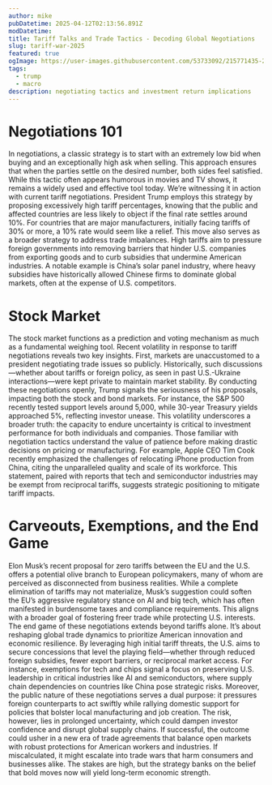 ```yaml
---
author: mike
pubDatetime: 2025-04-12T02:13:56.891Z
modDatetime:
title: Tariff Talks and Trade Tactics - Decoding Global Negotiations
slug: tariff-war-2025
featured: true
ogImage: https://user-images.githubusercontent.com/53733092/215771435-25408246-2309-4f8b-a781-1f3d93bdf0ec.png
tags:
  - trump
  - macro
description: negotiating tactics and investment return implications
---
```


# Negotiations 101
In negotiations, a classic strategy is to start with an extremely low bid when buying and an exceptionally high ask when selling. This approach ensures that when the parties settle on the desired number, both sides feel satisfied. While this tactic often appears humorous in movies and TV shows, it remains a widely used and effective tool today. We’re witnessing it in action with current tariff negotiations. President Trump employs this strategy by proposing excessively high tariff percentages, knowing that the public and affected countries are less likely to object if the final rate settles around 10%. For countries that are major manufacturers, initially facing tariffs of 30% or more, a 10% rate would seem like a relief.
This move also serves as a broader strategy to address trade imbalances. High tariffs aim to pressure foreign governments into removing barriers that hinder U.S. companies from exporting goods and to curb subsidies that undermine American industries. A notable example is China’s solar panel industry, where heavy subsidies have historically allowed Chinese firms to dominate global markets, often at the expense of U.S. competitors.

# Stock Market
The stock market functions as a prediction and voting mechanism as much as a fundamental weighing tool. Recent volatility in response to tariff negotiations reveals two key insights. First, markets are unaccustomed to a president negotiating trade issues so publicly. Historically, such discussions—whether about tariffs or foreign policy, as seen in past U.S.-Ukraine interactions—were kept private to maintain market stability. By conducting these negotiations openly, Trump signals the seriousness of his proposals, impacting both the stock and bond markets. For instance, the S&P 500 recently tested support levels around 5,000, while 30-year Treasury yields approached 5%, reflecting investor unease.
This volatility underscores a broader truth: the capacity to endure uncertainty is critical to investment performance for both individuals and companies. Those familiar with negotiation tactics understand the value of patience before making drastic decisions on pricing or manufacturing. For example, Apple CEO Tim Cook recently emphasized the challenges of relocating iPhone production from China, citing the unparalleled quality and scale of its workforce. This statement, paired with reports that tech and semiconductor industries may be exempt from reciprocal tariffs, suggests strategic positioning to mitigate tariff impacts.

# Carveouts, Exemptions, and the End Game
Elon Musk’s recent proposal for zero tariffs between the EU and the U.S. offers a potential olive branch to European policymakers, many of whom are perceived as disconnected from business realities. While a complete elimination of tariffs may not materialize, Musk’s suggestion could soften the EU’s aggressive regulatory stance on AI and big tech, which has often manifested in burdensome taxes and compliance requirements. This aligns with a broader goal of fostering freer trade while protecting U.S. interests.
The end game of these negotiations extends beyond tariffs alone. It’s about reshaping global trade dynamics to prioritize American innovation and economic resilience. By leveraging high initial tariff threats, the U.S. aims to secure concessions that level the playing field—whether through reduced foreign subsidies, fewer export barriers, or reciprocal market access. For instance, exemptions for tech and chips signal a focus on preserving U.S. leadership in critical industries like AI and semiconductors, where supply chain dependencies on countries like China pose strategic risks.
Moreover, the public nature of these negotiations serves a dual purpose: it pressures foreign counterparts to act swiftly while rallying domestic support for policies that bolster local manufacturing and job creation. The risk, however, lies in prolonged uncertainty, which could dampen investor confidence and disrupt global supply chains. If successful, the outcome could usher in a new era of trade agreements that balance open markets with robust protections for American workers and industries. If miscalculated, it might escalate into trade wars that harm consumers and businesses alike. The stakes are high, but the strategy banks on the belief that bold moves now will yield long-term economic strength.

